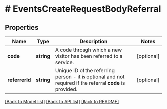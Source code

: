 # # EventsCreateRequestBodyReferral

## Properties

Name | Type | Description | Notes
------------ | ------------- | ------------- | -------------
**code** | **string** | A code through which a new visitor has been referred to a service. | [optional]
**referrerId** | **string** | Unique ID of the referring person - it is optional and not required if the referral **code** is provided. | [optional]

[[Back to Model list]](../../README.md#models) [[Back to API list]](../../README.md#endpoints) [[Back to README]](../../README.md)
